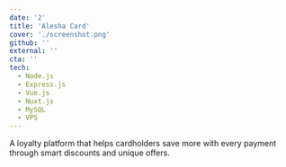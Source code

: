 ```yaml
---
date: '2'
title: 'Alesha Card'
cover: './screenshot.png'
github: ''
external: ''
cta: ''
tech:
  - Node.js
  - Express.js
  - Vue.js
  - Nuxt.js
  - MySQL
  - VPS
---
```


A loyalty platform that helps cardholders save more with every payment through smart discounts and unique offers.
